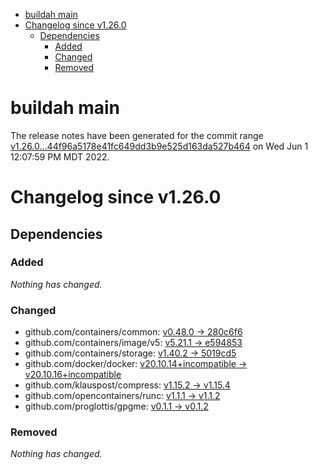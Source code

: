 - [buildah main](#buildah-main)
- [Changelog since v1.26.0](#changelog-since-v1260)
  - [Dependencies](#dependencies)
    - [Added](#added)
    - [Changed](#changed)
    - [Removed](#removed)

# buildah main

The release notes have been generated for the commit range
[v1.26.0...44f96a5178e41fc649dd3b9e525d163da527b464](https://github.com/containers/buildah/compare/v1.26.0...44f96a5178e41fc649dd3b9e525d163da527b464) on Wed Jun  1 12:07:59 PM MDT 2022.

# Changelog since v1.26.0

## Dependencies

### Added
_Nothing has changed._

### Changed
- github.com/containers/common: [v0.48.0 → 280c6f6](https://github.com/containers/common/compare/v0.48.0...280c6f6)
- github.com/containers/image/v5: [v5.21.1 → e594853](https://github.com/containers/image/v5/compare/v5.21.1...e594853)
- github.com/containers/storage: [v1.40.2 → 5019cd5](https://github.com/containers/storage/compare/v1.40.2...5019cd5)
- github.com/docker/docker: [v20.10.14+incompatible → v20.10.16+incompatible](https://github.com/docker/docker/compare/v20.10.14...v20.10.16)
- github.com/klauspost/compress: [v1.15.2 → v1.15.4](https://github.com/klauspost/compress/compare/v1.15.2...v1.15.4)
- github.com/opencontainers/runc: [v1.1.1 → v1.1.2](https://github.com/opencontainers/runc/compare/v1.1.1...v1.1.2)
- github.com/proglottis/gpgme: [v0.1.1 → v0.1.2](https://github.com/proglottis/gpgme/compare/v0.1.1...v0.1.2)

### Removed
_Nothing has changed._
